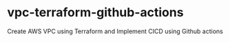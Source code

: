 # vpc-terraform-github-actions
Create AWS VPC using Terraform and Implement CICD using Github actions
